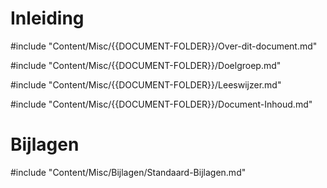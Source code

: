 # Inleiding

#include "Content/Misc/{{DOCUMENT-FOLDER}}/Over-dit-document.md"

#include "Content/Misc/{{DOCUMENT-FOLDER}}/Doelgroep.md"

#include "Content/Misc/{{DOCUMENT-FOLDER}}/Leeswijzer.md"

#include "Content/Misc/{{DOCUMENT-FOLDER}}/Document-Inhoud.md"

# Bijlagen

#include "Content/Misc/Bijlagen/Standaard-Bijlagen.md"
